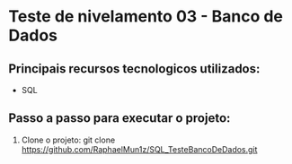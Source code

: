 # Teste de nivelamento 03 - Banco de Dados

## Principais recursos tecnologicos utilizados:
 - SQL

## Passo a passo para executar o projeto:

1. Clone o projeto:
git clone https://github.com/RaphaelMun1z/SQL_TesteBancoDeDados.git
